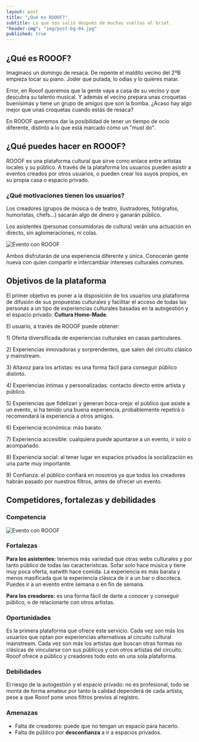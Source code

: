 ```yaml
---
layout: post
title: "¿Qué es ROOOF?"
subtitle: Lo que nos salió después de muchas vueltas al brief.
"header-img": "img/post-bg-04.jpg"
published: true
---
```




<h2 class="section-heading">¿Qué es ROOOF?</h2>

<p>Imaginaos un domingo de resaca. De repente el maldito vecino del 2ºB empieza tocar su piano. Joder que putada, lo odias y lo quieres matar.</p>

<p>Error, en Rooof queremos que la gente vaya a casa de su vecino y que descubra su talento musical. Y además el vecino prepara unas croquetas buenísimas y tiene un grupo de amigos que son la bomba. ¿Acaso hay algo mejor que unas croquetas cuando estás de resaca? </p>

<p>En ROOOF queremos dar la posibilidad de tener un tiempo de ocio diferente, distinto a lo que está marcado como un "must do".</p>

<h2 class="section-heading">¿Qué puedes hacer en ROOOF?</h2>
<p> ROOOF es una plataforma cultural que sirve como enlace entre artistas locales y su público. A través de la plataforma los usuarios pueden asistir a eventos creados por otros usuarios, o pueden crear los suyos propios, en su propia casa o espacio privado.</p>

<h3> ¿Qué motivaciones tienen los usuarios?</h3>

<p> Los creadores (grupos de música o de teatro, ilustradores, fotógrafos, humoristas, chefs...) sacarán algo de dinero y ganarán público.</p>
<p> Los asistentes (personas consumidoras de cultura) verán una actuación en directo, sin aglomeraciones, ni colas.</p>

 <img src="{{ site.baseurl }}/img/que-es.jpg" alt="Evento con ROOOF">


<p> Ambos disfrutarán de una experiencia diferente y única. Conocerán gente nueva con quien compartir e intercambiar intereses culturales comunes.</p>

<h2 class="section-heading">Objetivos de la plataforma</h2>
<p>El primer objetivo es poner a la disposición de los usuarios una plataforma de difusión de sus propuestas culturales y facilitar el acceso de todas las personas a un tipo de experiencias culturales basadas en la autogestión y el espacio privado: <strong>Cultura Home-Made</strong>.</p>

<p>El usuario, a través de ROOOF puede obtener:</p>

<p>1) Oferta diversificada de experiencias culturales en casas particulares.</p>

<p>2) Experiencias innovadoras y sorprendentes, que salen del circuito clásico y mainstream.</p>

<p>3) Altavoz para los artistas: es una forma fácil para conseguir público distinto.</p>

<p>4) Experiencias íntimas y personalizadas: contacto directo entre artista y público.</p>

<p>5) Experiencias que fidelizan y generan boca-oreja: el público que asiste a un evento, si ha tenido una buena experiencia, probablemente repetirá o recomendará la experiencia a otros amigos.</p>

<p>6) Experiencia económica: más barato.</p>

<p>7) Experiencia accesible: cualquiera puede apuntarse a un evento, ir solo o acompañado.</p>

<p>8) Experiencia social: al tener lugar en espacios privados la socialización es una parte muy importante.</p>

<p>9) Confianza: el público confiará en nosotros ya que todos los creadores habrán pasado por nuestros filtros, antes de ofrecer un evento.</p>

<h2 class="section-heading">Competidores, fortalezas y debilidades</h2>

<h3>Competencia</h3>
<img src="{{ site.baseurl }}/img/competidores.jpg" alt="Evento con ROOOF">
<p></p>


<h3>Fortalezas</h3>
<p><strong>Para los asistentes:</strong> tenemos más variedad que otras webs culturales y por tanto público de todas las características. Sofar solo hace música y tiene muy poca oferta, eatwith hace comida. La experiencia es más barata y menos masificada que la experiencia clásica de ir a un bar o discoteca. Puedes ir a un evento entre semana o en fin de semana.</p>
<p><strong>Para los creadores:</strong> es una forma fácil de darte a conocer y conseguir público, o de relacionarte con otros artistas.</p>

<h3>Oportunidades</h3>
<p>Es la primera plataforma que ofrece este servicio. Cada vez son más los usuarios que optan por experiencias alternativas al circuito cultural mainstream. Cada vez son más los artistas que buscan otras formas no clásicas de vincularse con sus públicos y con otros artistas del circuito. Rooof ofrece a público y creadores todo esto en una sola plataforma.</p>

<h3>Debilidades</h3>
<p> El riesgo de la autogestión y el espacio privado: no es profesional, todo se monta de forma amateur por tanto la calidad dependerá de cada artista, pese a que Rooof pone unos filtros previos al registro.</p>

<h3>Amenazas</h3>
<ul>
<li>Falta de creadores: puede que no tengan un espacio para hacerlo.</li>
<li>Falta de público por <strong>desconfianza</strong> a ir a espacios privados.</li>
</ul>













